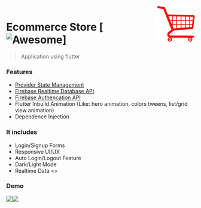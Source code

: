 <img src="images/appIcon.png" width=100 align="right" />

# Ecommerce Store [![Awesome](https://cdn.rawgit.com/sindresorhus/awesome/d7305f38d29fed78fa85652e3a63e154dd8e8829/media/badge.svg)]
> Application using flutter 
### Features
- [Provider State Management](https://pub.dev/packages/provider)  
- [Firebase Realtime Database API](https://firebase.google.com/docs/reference/rest/database)
- [Firebase Authencation API](https://firebase.google.com/docs/reference/rest/auth)
- Flutter Inbuild Animation (Like: hero animation, colors tweens, list/grid view animation)
- Dependence Injection
### It includes
- Login/Signup Forms 
- Responsive UI/UX 
- Auto Login/Logout Feature
- Dark/Light Mode
- Realtime Data
<>
### Demo
<img src="data/demo.gif" height=700 /><img src="data/animation.gif" height=700 align="left"/>
